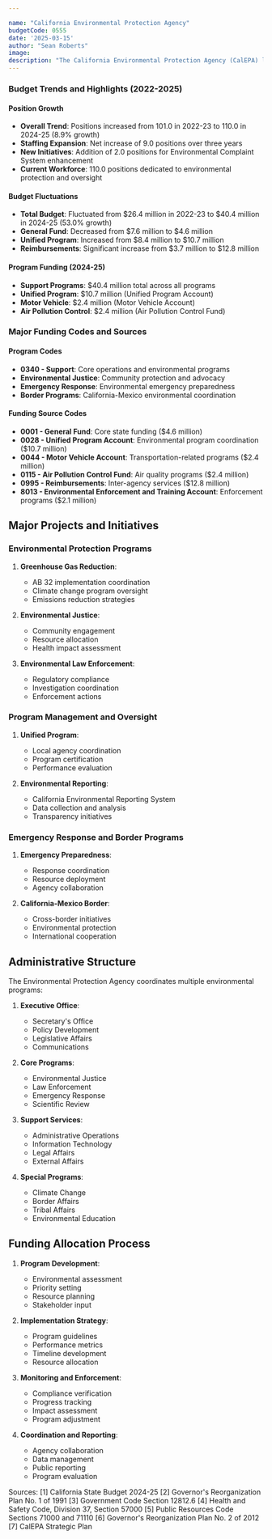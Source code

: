 ```yaml
---

name: "California Environmental Protection Agency"
budgetCode: 0555
date: '2025-03-15'
author: "Sean Roberts"
image: 
description: "The California Environmental Protection Agency (CalEPA) leads the state's environmental regulatory programs, focusing on reducing greenhouse gas emissions, protecting environmental quality, and safeguarding public health."
---
```


### Budget Trends and Highlights (2022-2025)

#### Position Growth
- **Overall Trend**: Positions increased from 101.0 in 2022-23 to 110.0 in 2024-25 (8.9% growth)
- **Staffing Expansion**: Net increase of 9.0 positions over three years
- **New Initiatives**: Addition of 2.0 positions for Environmental Complaint System enhancement
- **Current Workforce**: 110.0 positions dedicated to environmental protection and oversight

#### Budget Fluctuations
- **Total Budget**: Fluctuated from $26.4 million in 2022-23 to $40.4 million in 2024-25 (53.0% growth)
- **General Fund**: Decreased from $7.6 million to $4.6 million
- **Unified Program**: Increased from $8.4 million to $10.7 million
- **Reimbursements**: Significant increase from $3.7 million to $12.8 million

#### Program Funding (2024-25)
- **Support Programs**: $40.4 million total across all programs
- **Unified Program**: $10.7 million (Unified Program Account)
- **Motor Vehicle**: $2.4 million (Motor Vehicle Account)
- **Air Pollution Control**: $2.4 million (Air Pollution Control Fund)

### Major Funding Codes and Sources

#### Program Codes
- **0340 - Support**: Core operations and environmental programs
- **Environmental Justice**: Community protection and advocacy
- **Emergency Response**: Environmental emergency preparedness
- **Border Programs**: California-Mexico environmental coordination

#### Funding Source Codes
- **0001 - General Fund**: Core state funding ($4.6 million)
- **0028 - Unified Program Account**: Environmental program coordination ($10.7 million)
- **0044 - Motor Vehicle Account**: Transportation-related programs ($2.4 million)
- **0115 - Air Pollution Control Fund**: Air quality programs ($2.4 million)
- **0995 - Reimbursements**: Inter-agency services ($12.8 million)
- **8013 - Environmental Enforcement and Training Account**: Enforcement programs ($2.1 million)

## Major Projects and Initiatives

### Environmental Protection Programs

1. **Greenhouse Gas Reduction**:
   - AB 32 implementation coordination
   - Climate change program oversight
   - Emissions reduction strategies

2. **Environmental Justice**:
   - Community engagement
   - Resource allocation
   - Health impact assessment

3. **Environmental Law Enforcement**:
   - Regulatory compliance
   - Investigation coordination
   - Enforcement actions

### Program Management and Oversight

1. **Unified Program**:
   - Local agency coordination
   - Program certification
   - Performance evaluation

2. **Environmental Reporting**:
   - California Environmental Reporting System
   - Data collection and analysis
   - Transparency initiatives

### Emergency Response and Border Programs

1. **Emergency Preparedness**:
   - Response coordination
   - Resource deployment
   - Agency collaboration

2. **California-Mexico Border**:
   - Cross-border initiatives
   - Environmental protection
   - International cooperation

## Administrative Structure

The Environmental Protection Agency coordinates multiple environmental programs:

1. **Executive Office**:
   - Secretary's Office
   - Policy Development
   - Legislative Affairs
   - Communications

2. **Core Programs**:
   - Environmental Justice
   - Law Enforcement
   - Emergency Response
   - Scientific Review

3. **Support Services**:
   - Administrative Operations
   - Information Technology
   - Legal Affairs
   - External Affairs

4. **Special Programs**:
   - Climate Change
   - Border Affairs
   - Tribal Affairs
   - Environmental Education

## Funding Allocation Process

1. **Program Development**:
   - Environmental assessment
   - Priority setting
   - Resource planning
   - Stakeholder input

2. **Implementation Strategy**:
   - Program guidelines
   - Performance metrics
   - Timeline development
   - Resource allocation

3. **Monitoring and Enforcement**:
   - Compliance verification
   - Progress tracking
   - Impact assessment
   - Program adjustment

4. **Coordination and Reporting**:
   - Agency collaboration
   - Data management
   - Public reporting
   - Program evaluation

Sources:
[1] California State Budget 2024-25
[2] Governor's Reorganization Plan No. 1 of 1991
[3] Government Code Section 12812.6
[4] Health and Safety Code, Division 37, Section 57000
[5] Public Resources Code Sections 71000 and 71110
[6] Governor's Reorganization Plan No. 2 of 2012
[7] CalEPA Strategic Plan 